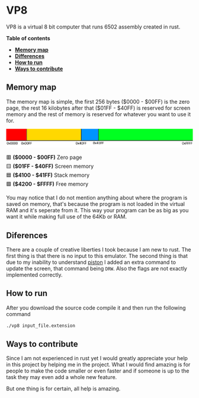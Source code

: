 # VP8

VP8 is a virtual 8 bit computer that runs 6502 assembly created in rust.

**Table of contents**
- **[Memory map](#memory-map)**
- **[Differences](#differences)**
- **[How to run](#how-to-run)**
- **[Ways to contribute](#ways-to-contribute)**

## Memory map

The memory map is simple, the first 256 bytes (\$0000 - \$00FF) is the zero page, the rest 16 kilobytes after that (\$01FF - \$40FF) is reserved for screen memory and the rest of memory is reserved for whatever you want to use it for.

![Memory map](/misc/memory%20map.png)

🟥 **(\$0000 - \$00FF)** Zero page <br>
🟨 **(\$01FF - \$40FF)** Screen memory <br>
🟦 **(\$4100 - \$41FF)** Stack memory <br>
🟩 **(\$4200 - \$FFFF)** Free memory <br>

You may notice that I do not mention anything about where the program is saved on memory, that's because the program is not loaded in the virtual RAM and it's seperate from it. This way your program can be as big as you want it while making full use of the 64Kb or RAM.

## Diferences

There are a couple of creative liberties I took because I am new to rust. The first thing is that there is no input to this emulator. The second thing is that due to my inability to understand [piston](https://github.com/PistonDevelopers/piston) I added an extra command to update the screen, that command being ```DRW```. Also the flags are not exactly implemented correctly.

## How to run

After you download the source code compile it and then run the following command

```bash
./vp8 input_file.extension
```

## Ways to contribute

Since I am not experienced in rust yet I would greatly appreciate your help in this project by helping me in the project. What I would find amazing is for people to make the code smaller or even faster and if someone is up to the task they may even add a whole new feature.

But one thing is for certain, all help is amazing.
